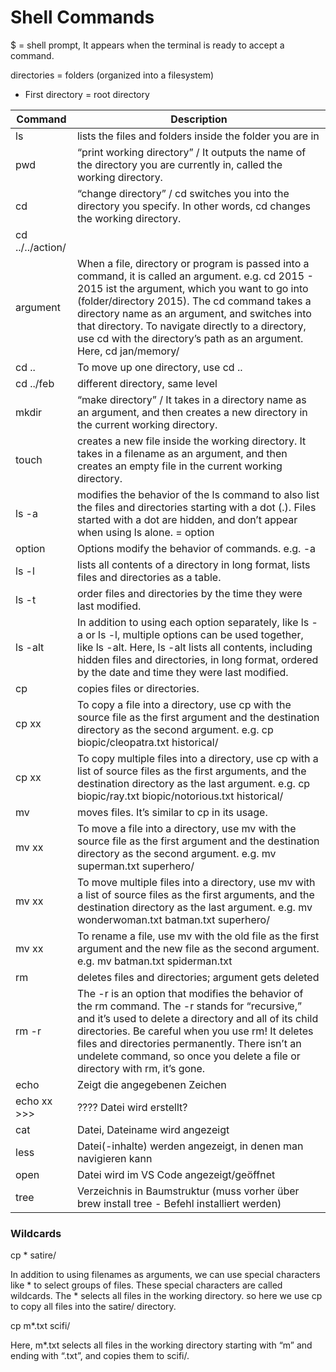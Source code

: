 # Shell Commands


$ = shell prompt, It appears when the terminal is ready to accept a command.

directories = folders (organized into a filesystem)
* First directory = root directory

Command | Description
-------- | -----------
ls | lists the files and folders inside the folder you are in
pwd | “print working directory” /  It outputs the name of the directory you are currently in, called the working directory.
cd | “change directory” / cd switches you into the directory you specify. In other words, cd changes the working directory.
cd ../../action/ | 
argument | When a file, directory or program is passed into a command, it is called an argument. e.g. cd 2015 - 2015 ist the argument, which you want to go into (folder/directory 2015). The cd command takes a directory name as an argument, and switches into that directory. To navigate directly to a directory, use cd with the directory’s path as an argument. Here, cd jan/memory/
cd .. | To move up one directory, use cd ..
cd ../feb | different directory, same level
mkdir | “make directory” / It takes in a directory name as an argument, and then creates a new directory in the current working directory.
touch | creates a new file inside the working directory. It takes in a filename as an argument, and then creates an empty file in the current working directory.
ls -a | modifies the behavior of the ls command to also list the files and directories starting with a dot (.). Files started with a dot are hidden, and don’t appear when using ls alone. = option
option | Options modify the behavior of commands. e.g. -a
ls -l | lists all contents of a directory in long format, lists files and directories as a table. 
ls -t | order files and directories by the time they were last modified.
ls -alt | In addition to using each option separately, like ls -a or ls -l, multiple options can be used together, like ls -alt. Here, ls -alt lists all contents, including hidden files and directories, in long format, ordered by the date and time they were last modified.
cp | copies files or directories.
cp xx | To copy a file into a directory, use cp with the source file as the first argument and the destination directory as the second argument. e.g. cp biopic/cleopatra.txt historical/
cp xx | To copy multiple files into a directory, use cp with a list of source files as the first arguments, and the destination directory as the last argument. e.g. cp biopic/ray.txt biopic/notorious.txt historical/
mv | moves files. It’s similar to cp in its usage. 
mv xx |To move a file into a directory, use mv with the source file as the first argument and the destination directory as the second argument. e.g. mv superman.txt superhero/ 
mv xx | To move multiple files into a directory, use mv with a list of source files as the first arguments, and the destination directory as the last argument. e.g. mv wonderwoman.txt batman.txt superhero/ 
mv xx | To rename a file, use mv with the old file as the first argument and the new file as the second argument. e.g. mv batman.txt spiderman.txt
rm | deletes files and directories; argument gets deleted
rm -r | The -r is an option that modifies the behavior of the rm command. The -r stands for “recursive,” and it’s used to delete a directory and all of its child directories. Be careful when you use rm! It deletes files and directories permanently. There isn’t an undelete command, so once you delete a file or directory with rm, it’s gone.
echo | Zeigt die angegebenen Zeichen
echo xx >>> | ???? Datei wird erstellt?
cat | Datei, Dateiname wird angezeigt
less | Datei(-inhalte) werden angezeigt, in denen man navigieren kann
open | Datei wird im VS Code angezeigt/geöffnet
tree | Verzeichnis in Baumstruktur (muss vorher über brew install tree - Befehl installiert werden)

### Wildcards

cp * satire/

In addition to using filenames as arguments, we can use special characters like * to select groups of files. These special characters are called wildcards. The * selects all files in the working directory. so here we use cp to copy all files into the satire/ directory.

cp m*.txt scifi/

Here, m*.txt selects all files in the working directory starting with “m” and ending with “.txt”, and copies them to scifi/.




